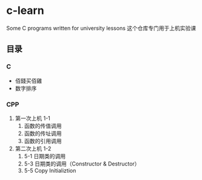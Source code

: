 # c-learn
Some C programs written for university lessons
 这个仓库专门用于上机实验课

## 目录

### C
- 佰錢买佰雞
- 数字排序

### CPP
1. 第一次上机 1-1
    1. 函数的传值调用
    2. 函数的传址调用
    3. 函数的引用调用
2. 第二次上机 1-2
    1. 5-1 日期类的调用
    2. 5-3 日期类的调用（Constructor & Destructor）
    3. 5-5 Copy Initializtion
